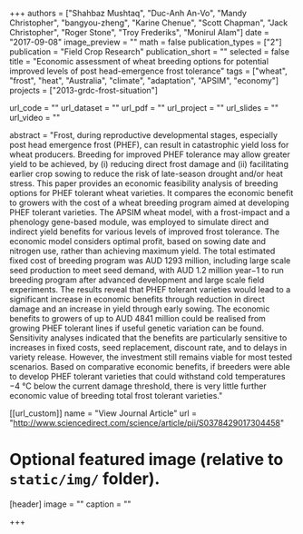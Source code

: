 +++
authors = ["Shahbaz Mushtaq", "Duc-Anh An-Vo", "Mandy Christopher", "bangyou-zheng", "Karine Chenue", "Scott Chapman", "Jack Christopher", "Roger Stone", "Troy Frederiks", "Monirul Alam"]
date = "2017-09-08"
image_preview = ""
math = false
publication_types = ["2"]
publication = "Field Crop Research"
publication_short = ""
selected = false
title = "Economic assessment of wheat breeding options for potential improved levels of post head-emergence frost tolerance"
tags = ["wheat", "frost", "heat", "Australia", "climate", "adaptation", "APSIM", "economy"]
projects = ["2013-grdc-frost-situation"]

url_code = ""
url_dataset = ""
url_pdf = ""
url_project = ""
url_slides = ""
url_video = ""

abstract = "Frost, during reproductive developmental stages, especially post head emergence frost (PHEF), can result in catastrophic yield loss for wheat producers. Breeding for improved PHEF tolerance may allow greater yield to be achieved, by (i) reducing direct frost damage and (ii) facilitating earlier crop sowing to reduce the risk of late-season drought and/or heat stress. This paper provides an economic feasibility analysis of breeding options for PHEF tolerant wheat varieties. It compares the economic benefit to growers with the cost of a wheat breeding program aimed at developing PHEF tolerant varieties. The APSIM wheat model, with a frost-impact and a phenology gene-based module, was employed to simulate direct and indirect yield benefits for various levels of improved frost tolerance. The economic model considers optimal profit, based on sowing date and nitrogen use, rather than achieving maximum yield. The total estimated fixed cost of breeding program was AUD 1293 million, including large scale seed production to meet seed demand, with AUD 1.2 million year−1 to run breeding program after advanced development and large scale field experiments. The results reveal that PHEF tolerant varieties would lead to a significant increase in economic benefits through reduction in direct damage and an increase in yield through early sowing. The economic benefits to growers of up to AUD 4841 million could be realised from growing PHEF tolerant lines if useful genetic variation can be found. Sensitivity analyses indicated that the benefits are particularly sensitive to increases in fixed costs, seed replacement, discount rate, and to delays in variety release. However, the investment still remains viable for most tested scenarios. Based on comparative economic benefits, if breeders were able to develop PHEF tolerant varieties that could withstand cold temperatures −4 °C below the current damage threshold, there is very little further economic value of breeding total frost tolerant varieties."



[[url_custom]]
name = "View Journal Article"
url = "http://www.sciencedirect.com/science/article/pii/S0378429017304458"

# Optional featured image (relative to `static/img/` folder).
[header]
image = ""
caption = ""

+++
